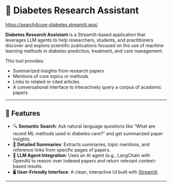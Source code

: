 # 🧠 Diabetes Research Assistant

https://search4cure-diabetes.streamlit.app/ 

**Diabetes Research Assistant** is a Streamlit-based application that leverages LLM agents to help researchers, students, and practitioners discover and explore scientific publications focused on the use of machine learning methods in diabetes prediction, treatment, and care management.

This tool provides:
- Summarized insights from research papers  
- Mentions of core topics or methods  
- Links to related or cited articles  
- A conversational interface to interactively query a corpus of academic papers  

---

## 🚀 Features

- 🔍 **Semantic Search**: Ask natural language questions like “What are recent ML methods used in diabetes care?” and get summarized paper insights.
- 📑 **Detailed Summaries**: Extracts summaries, topic mentions, and reference links from specific pages of papers.
- 🧠 **LLM Agent Integration**: Uses an AI agent (e.g., LangChain with OpenAI) to reason over indexed papers and return relevant context-based results.
- 🖥️ **User-Friendly Interface**: A clean, interactive UI built with [Streamlit](https://streamlit.io).

---



